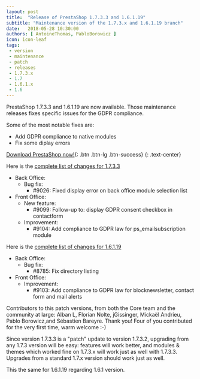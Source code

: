 ```yaml
---
layout: post
title:  "Release of PrestaShop 1.7.3.3 and 1.6.1.19"
subtitle: "Maintenance version of the 1.7.3.x and 1.6.1.19 branch"
date:   2018-05-28 10:30:00
authors: [ AntoineThomas, PabloBorowicz ]
icon: icon-leaf
tags:
 - version
 - maintenance
 - patch
 - releases
 - 1.7.3.x
 - 1.7
 - 1.6.1.x
 - 1.6
---
```


PrestaShop 1.7.3.3 and 1.6.1.19 are now available. Those maintenance releases fixes specific issues for the GDPR compliance.

Some of the most notable fixes are:

* Add GDPR compliance to native modules
* Fix some diplay errors


[Download PrestaShop now!](https://www.prestashop.com/en/download){: .btn .btn-lg .btn-success}
{: .text-center}

Here is the [complete list of changes for 1.7.3.3](https://github.com/PrestaShop/PrestaShop/milestone/42)

- Back Office:
  - Bug fix:
    - #9026: Fixed display error on back office module selection list
- Front Office:
  - New feature:
    - #9099: Follow-up to: display GDPR consent checkbox in contactform
  - Improvement:
    - #9104: Add compliance to GDPR law for ps_emailsubscription module

Here is the [complete list of changes for 1.6.1.19](https://github.com/PrestaShop/PrestaShop/milestone/37)

- Back Office:
  - Bug fix:
    - #8785: Fix directory listing
- Front Office:
  - Improvement:
    - #9103: Add compliance to GDPR law for blocknewsletter, contact form and mail alerts

Contributors to this patch versions, from both the Core team and the community at large: Alban L, Florian Nolte, jGissinger, Mickaël Andrieu, Pablo Borowicz,and Sébastien Bareyre. Thank you! Four of you contributed for the very first time, warm welcome :-)

Since version 1.7.3.3 is a "patch" update to version 1.7.3.2, upgrading from any 1.7.3 version will be easy: features will work better, and modules & themes which worked fine on 1.7.3.x will work just as well with 1.7.3.3.<br/>
Upgrades from a standard 1.7.x version should work just as well.

This the same for 1.6.1.19 regarding 1.6.1 version.
